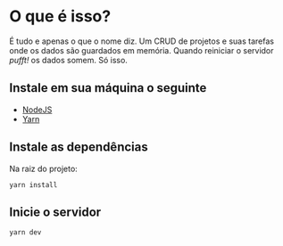 # O que é isso?
É tudo e apenas o que o nome diz.
Um CRUD de projetos e suas tarefas onde os dados são guardados em memória. Quando reiniciar o servidor _pufft!_ os dados somem. Só isso.

## Instale em sua máquina o seguinte

 - [NodeJS](https://nodejs.org/en/download/)
 - [Yarn](https://yarnpkg.com/pt-BR/docs/install)

## Instale as dependências

Na raiz do projeto:
```
yarn install
```

## Inicie o servidor

```
yarn dev
```